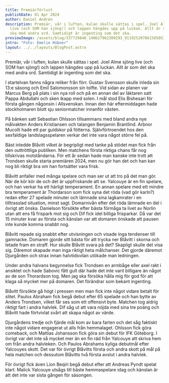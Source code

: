 ```yaml
---
title: Premiärförlust
publishDate: 01 Apr 2024
author: Daniel Andrén
description: Premiär, vår i luften, kulan skulle sättas i spel. Joel Alme sjöng
  live (och SOM han sjöng!) och lappen hängdes upp på luckan. Allt är som det
  ska med andra ord. Samtidigt är ingenting som det ska.
previewImage: /assets/blog/337729840_140627962309293_9119252078615850539_n.jpg
intro: "Foto: Emelie Hübner"
layout: ../../layouts/BlogPost.astro
---
```

Premiär, vår i luften, kulan skulle sättas i spel. Joel Alme sjöng live (och SOM han sjöng!) och lappen hängdes upp på luckan. Allt är som det ska med andra ord. Samtidigt är ingenting som det ska. 

I startelvan fanns några reliker från förr. Gustav Svensson skulle inleda sin 13:e säsong och Emil Salomonsson sin tolfte. Vid sidan av planen var Marcus Berg på plats i sin nya roll och på en annan del av läktaren satt Pappa Abdullahi och sken ikapp med solen. I mål stod Elis Bishesari för första gången någonsin i Allsvenskan. Innan den här eftermiddagen hade stockholmaren blott sju seniormatcher innanför västen.

På bänken satt Sebastian Ohlsson tillsammans med bland andra nye målvakten Anders Kristiansen och talangen Benjamin Brantlind. Arbnor Mucolli hade ett par guldskor på fötterna. Självförtroendet hos den sexfaldige landslagsspelaren verkar det inte vara något större fel på. 

Bäst inledde Blåvitt vilket är begripligt med tanke på stödet man fick från den outtröttliga publiken. Men matchens första riktiga chans får nog tillskrivas motståndarna. För ett år sedan hade man kanske inte trott att Trondsen skulle starta premiären 2024, men nu gör han det och han kan nog bli riktigt bra om han fortsätter vara frisk.

Blåvitt anfaller med många spelare och man ser ut att tro på det man gör. När de kör kör de och det är uppfriskande att se. Yalcouye är en fin spelare, och han verkar ha ett härligt temperament. En annan spelare med ett mindre bra temperament är Thordarson som fick syna det röda (vad gör karln?) redan efter 27 spelade minuter och lämnade sina lagkamrater i en tilltrasslad situation, minst sagt. Domarnivån efter det röda lämnade en del i övrigt att önska. Danielson försökte efter bästa förmåga ta livet av Norlin utan att ens få frispark mot sig och Dif fick idel billiga frisparkar. Då var det 15 minuter kvar av första och känslan var att domaren önskade att pausen inte kunde komma snabbt nog.

Blåvitt repade sig snabbt efter utvisningen och visade inga tendenser till gamnacke. Domaren gjorde sitt bästa för att trycka ner Blåvitt i skorna och letade fram en straff. Hur skulle Blåvitt svara på det? Skapligt skulle det visa sig. Däremot skapade man inga riktigt heta målchanser. Det gjorde däremot Djurgården och strax innan halvtidsvilan utökade man ledningen. 

Under andra halvans begynnelse fick Trondsen en armbåge eller axel rakt i ansiktet och hade Sabovic fått gult där hade det inte varit billigare än något av de son Thorardson tog. Men jag ska försöka hålla mig för god för att klaga så mycket mer på domaren. Det förändrar som bekant ingenting. 

Blåvitt försökte gå högt i pressen men man fick inte något vidare betalt för slitet. Paulos Abraham fick begå debut efter 65 spelade och han bytte av Anders Trondsen, vilket får ses som ett offensivt byte. Matchen tog aldrig riktigt fart i andra halvlek. Dif såg ut att vara nöjda med sina tre poäng och Blåvitt hade förtvivlat svårt att skapa något av värde. 

Djurgårdens tredje och fjärde mål kom av bara farten och det såg faktiskt inte något vidare engagerat ut alls från hemmalaget. Ohlsson fick göra comeback, och Mattias Johansson fick göra sin debut för IFK Göteborg. I övrigt var det inte så mycket mer än en fin räd från Yalcouye att skriva hem om från andra halvleken. Och Paulos Abrahams kyliga debutmål efter Yalcouyes skott. Det var för övrigt Blåvitts första och andra skott på mål på hela matchen och dessutom Blåvitts två första avslut i andra halvlek. 

För övrigt fick även Lion Beqiri begå debut efter att Andreas Pyndt spelat klart. Malick Yalcouye utsågs till bäste hemmaspelare idag och känslan är att det inte var sista gången för säsongen.